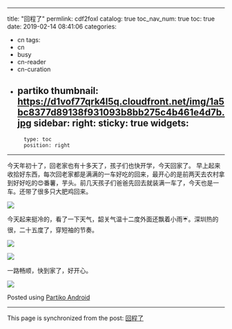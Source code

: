 
---
title: "回程了"
permlink: cdf2foxl
catalog: true
toc_nav_num: true
toc: true
date: 2019-02-14 08:41:06
categories:
- cn
tags:
- cn
- busy
- cn-reader
- cn-curation
- partiko
thumbnail: https://d1vof77qrk4l5q.cloudfront.net/img/1a5bc8377d89138f931093b8bb275c4b461e4d7b.jpg
sidebar:
    right:
        sticky: true
widgets:
    -
        type: toc
        position: right
---


今天年初十了，回老家也有十多天了，孩子们也快开学，今天回家了。
早上起来收拾好东西，每次回老家都是满满的一车好吃的回来，最开心的是前两天去农村拿到好好吃的😍番薯，芋头。前几天孩子们爸爸先回去就装满一车了，今天也是一车。还带了很多只大肥鸡回来。

![](https://d1vof77qrk4l5q.cloudfront.net/img/1a5bc8377d89138f931093b8bb275c4b461e4d7b.jpg)

今天起来挺冷的，看了一下天气，韶关气温十二度外面还飘着小雨☔️。深圳热的很，二十五度了，穿短袖的节奏。

![](https://d1vof77qrk4l5q.cloudfront.net/img/eaa2fadac4be3bfdd4baadc626fac5762a420c80.jpg)




![](https://d1vof77qrk4l5q.cloudfront.net/img/ce2a4b407a9183d0c0a625772ee285cd42e35a5e.jpg)

一路畅顺，快到家了，好开心。



![](https://d1vof77qrk4l5q.cloudfront.net/img/a89ad35ae7fd8a15c829233a61cf29b33394167f.jpg)

Posted using [Partiko Android](https://steemit.com/@partiko-android)

- - -

This page is synchronized from the post: [回程了](https://steemit.com/@cherryzz/cdf2foxl)

